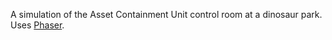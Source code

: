 A simulation of the Asset Containment Unit control room at a dinosaur park. Uses [Phaser](https://phaser.io).
